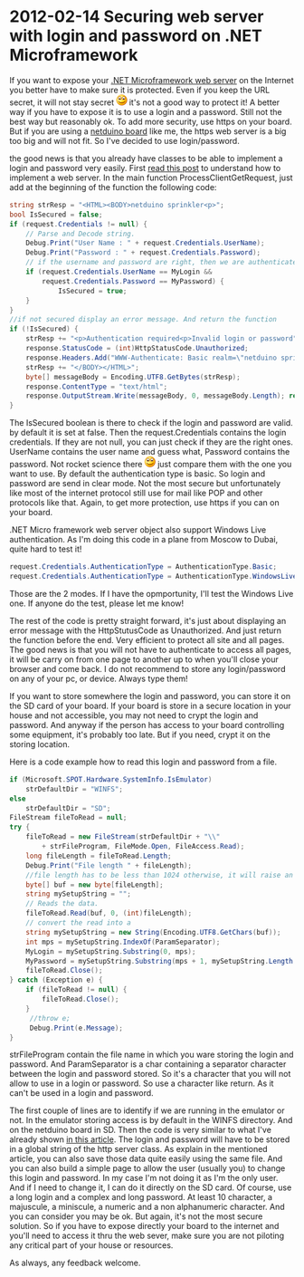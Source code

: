 # 2012-02-14 Securing web server with login and password on .NET Microframework

If you want to expose your [.NET Microframework web server](./2011-09-12-Implementing-a-simple-HTTP-server-in-.NET-Microframework.md) on the Internet you better have to make sure it is protected. Even if you keep the URL secret, it will not stay secret ![Sourire](../assets/4401.wlEmoticon-smile_2.png) it's not a good way to protect it! A better way if you have to expose it is to use a login and a password. Still not the best way but reasonably ok. To add more security, use https on your board. But if you are using a [netduino board](./2011-09-09-netduino-board-geek-tool-for-.NET-Microframework.md) like me, the https web server is a big too big and will not fit. So I've decided to use login/password.

the good news is that you already have classes to be able to implement a login and password very easily. First [read this post](./2011-09-12-Implementing-a-simple-HTTP-server-in-.NET-Microframework.md) to understand how to implement a web server. In the main function ProcessClientGetRequest, just add at the beginning of the function the following code:

```csharp
string strResp = "<HTML><BODY>netduino sprinkler<p>"; 
bool IsSecured = false; 
if (request.Credentials != null) { 
    // Parse and Decode string. 
    Debug.Print("User Name : " + request.Credentials.UserName); 
    Debug.Print("Password : " + request.Credentials.Password); 
    // if the username and password are right, then we are authenticated 
    if (request.Credentials.UserName == MyLogin &&   
        request.Credentials.Password == MyPassword) { 
            IsSecured = true; 
    } 
} 
//if not secured display an error message. And return the function 
if (!IsSecured) { 
    strResp += "<p>Authentication required<p>Invalid login or password"; 
    response.StatusCode = (int)HttpStatusCode.Unauthorized; 
    response.Headers.Add("WWW-Authenticate: Basic realm=\"netduino sprinkler\""); 
    strResp += "</BODY></HTML>"; 
    byte[] messageBody = Encoding.UTF8.GetBytes(strResp); 
    response.ContentType = "text/html"; 
    response.OutputStream.Write(messageBody, 0, messageBody.Length); return; 
}
```

The IsSecured boolean is there to check if the login and password are valid. by default it is set at false. Then the request.Credentials contains the login credentials. If they are not null, you can just check if they are the right ones. UserName contains the user name and guess what, Password contains the password. Not rocket science there ![Sourire](../assets/4401.wlEmoticon-smile_2.png) just compare them with the one you want to use. By default the authentication type is basic. So login and password are send in clear mode. Not the most secure but unfortunately like most of the internet protocol still use for mail like POP and other protocols like that. Again, to get more protection, use https if you can on your board.

.NET Micro framework web server object also support Windows Live authentication. As I'm doing this code in a plane from Moscow to Dubai, quite hard to test it!

```csharp
request.Credentials.AuthenticationType = AuthenticationType.Basic; 
request.Credentials.AuthenticationType = AuthenticationType.WindowsLive;
```

Those are the 2 modes. If I have the opmportunity, I'll test the Windows Live one. If anyone do the test, please let me know!

The rest of the code is pretty straight forward, it's just about displaying an error message with the HttpStutusCode as Unauthorized. And just return the function before the end. Very efficient to protect all site and all pages. The good news is that you will not have to authenticate to access all pages, it will be carry on from one page to another up to when you'll close your browser and come back. I do not recommend to store any login/password on any of your pc, or device. Always type them!

If you want to store somewhere the login and password, you can store it on the SD card of your board. If your board is store in a secure location in your house and not accessible, you may not need to crypt the login and password. And anyway if the person has access to your board controlling some equipment, it's probably too late. But if you need, crypt it on the storing location.

Here is a code example how to read this login and password from a file.

```csharp
if (Microsoft.SPOT.Hardware.SystemInfo.IsEmulator) 
    strDefaultDir = "WINFS"; 
else 
    strDefaultDir = "SD"; 
FileStream fileToRead = null; 
try { 
    fileToRead = new FileStream(strDefaultDir + "\\"   
        + strFileProgram, FileMode.Open, FileAccess.Read); 
    long fileLength = fileToRead.Length; 
    Debug.Print("File length " + fileLength); 
    //file length has to be less than 1024 otherwise, it will raise an exception 
    byte[] buf = new byte[fileLength]; 
    string mySetupString = ""; 
    // Reads the data. 
    fileToRead.Read(buf, 0, (int)fileLength); 
    // convert the read into a 
    string mySetupString = new String(Encoding.UTF8.GetChars(buf)); 
    int mps = mySetupString.IndexOf(ParamSeparator); 
    MyLogin = mySetupString.Substring(0, mps); 
    MyPassword = mySetupString.Substring(mps + 1, mySetupString.Length - mps-1); 
    fileToRead.Close(); 
} catch (Exception e) { 
    if (fileToRead != null) { 
        fileToRead.Close(); 
    }
     //throw e; 
     Debug.Print(e.Message); 
}
```

strFileProgram contain the file name in which you ware storing the login and password. And ParamSeparator is a char containing a separator character between the login and password stored. So it's a character that you will not allow to use in a login or password. So use a character like return. As it can't be used in a login and password.

The first couple of lines are to identify if we are running in the emulator or not. In the emulator storing access is by default in the WINFS directory. And on the netduino board in SD. Then the code is very similar to what I've already shown [in this article](./2011-11-04-Read-a-setup-file-in-.NET-Microframework.md). The login and password will have to be stored in a global string of the http server class. As explain in the mentioned article, you can also save those data quite easily using the same file. And you can also build a simple page to allow the user (usually you) to change this login and password. In my case I'm not doing it as I'm the only user. And if I need to change it, I can do it directly on the SD card. Of course, use a long login and a complex and long password. At least 10 character, a majuscule, a miniscule, a numeric and a non alphanumeric character. And you can consider you may be ok. But again, it's not the most secure solution. So if you have to expose directly your board to the internet and you'll need to access it thru the web sever, make sure you are not piloting any critical part of your house or resources.

As always, any feedback welcome.
